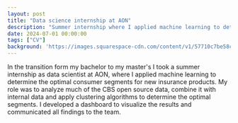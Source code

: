 ```yaml
---
layout: post
title: "Data science internship at AON"
description: "Summer internship where I applied machine learning to determine consumer segments"
date: 2024-07-01 00:00:00
tags: ["CV"]
background: 'https://images.squarespace-cdn.com/content/v1/57710c7be58c62d50f9ebd7b/1476379250829-HM7OOXR8MZQMAXUAUC1N/AON.png'
---
```


In the transition form my bachelor to my master's I took a summer internship as data scientist at AON, where I applied machine learning to determine the optimal consumer segments for new insurance products. My role was to analyze much of the CBS open source data, combine it with internal data and apply clustering algorithms to determine the optimal segments. I developed a dashboard to visualize the results and communicated all findings to the team. 

<br>